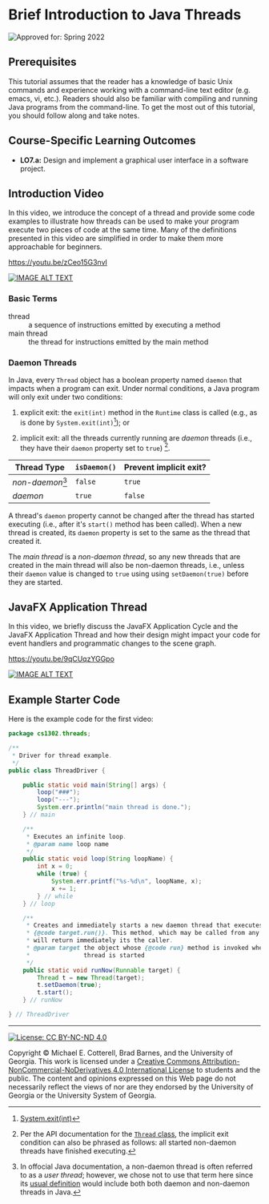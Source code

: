 # Brief Introduction to Java Threads

![Approved for: Spring 2022](https://img.shields.io/badge/Approved%20for-Spring%202022-purple) 

## Prerequisites

This tutorial assumes that the reader has a knowledge of basic Unix commands and experience working with a command-line text editor (e.g. emacs, vi, etc.). Readers should also be familiar with compiling and running Java programs from the command-line. 
To get the most out of this tutorial, you should follow along and take notes.

## Course-Specific Learning Outcomes

* **LO7.a:** Design and implement a graphical user interface in a software project.

## Introduction Video

In this video, we introduce the concept of a thread and provide some code examples to illustrate how threads 
can be used to make your program execute two pieces of code at the same time. Many of the definitions presented 
in this video are simplified in order to make them more approachable for beginners.

https://youtu.be/zCeo15G3nvI

<a href="https://www.youtube.com/watch?v=zCeo15G3nvI">
<img src="https://img.youtube.com/vi/zCeo15G3nvI/0.jpg?20190726" alt="IMAGE ALT TEXT">
</a>

### Basic Terms

<dl>
    <dt>thread</dt>
    <dd>a sequence of instructions emitted by executing a method</dd>
    <dt>main thread</dt>
    <dd>the thread for instructions emitted by the main method</dd>
</dl> 

### Daemon Threads

In Java, every `Thread` object has a boolean property named `daemon` that 
impacts when a program can exit. Under normal conditions, a Java program
will only exit under two conditions:

1. explicit exit: the `exit(int)` method in the `Runtime` class is called
   (e.g., as is done by `System.exit(int)`[^1]); or
   
2. implicit exit: all the threads currently running are *daemon* threads 
   (i.e., they have their `daemon` property set to `true`) [^2].

| Thread Type      | `isDaemon()` | Prevent implicit exit? |
|------------------|--------------|------------------------|
| *non-daemon*[^3] | `false`      | `true`                 |
| *daemon*         | `true`       | `false`                |

A thread's `daemon` property cannot be changed after the thread has started executing
(i.e., after it's `start()` method has been called). When a new thread is created, its
`daemon` property is set to the same as the thread that created it. 

The *main thread* is a *non-daemon thread*, so any new threads that are 
created in the main thread will also be non-daemon threads, i.e., unless their 
`daemon` value is changed to `true` using using `setDaemon(true)` before they 
are started.

[^1]: [System.exit(int)](https://docs.oracle.com/en/java/javase/17/docs/api/java.base/java/lang/System.html#exit(int))

[^2]: Per the API documentation for the 
[`Thread` class](https://docs.oracle.com/en/java/javase/17/docs/api/java.base/java/lang/Thread.html),
the implicit exit condition can also be phrased as follows: all started non-daemon threads
have finished executing.

[^3]: In offocial Java documentation, a non-daemon thread is often referred to as a
*user thread*; however, we chose not to use that term here since its 
[usual definition](https://en.wikipedia.org/wiki/Thread_(computing)#User_threads)
would include both both daemon and non-daemon threads in Java.

## JavaFX Application Thread

In this video, we briefly discuss the JavaFX Application Cycle and the JavaFX Application Thread 
and how their design might impact your code for event handlers and programmatic changes to 
the scene graph.

https://youtu.be/9qCUqzYGGpo

<a href="https://www.youtube.com/watch?v=9qCUqzYGGpo">
<img src="https://img.youtube.com/vi/9qCUqzYGGpo/0.jpg?20190726" alt="IMAGE ALT TEXT">
</a>

## Example Starter Code

Here is the example code for the first video:

```java
package cs1302.threads;

/**
 * Driver for thread example.
 */
public class ThreadDriver {

    public static void main(String[] args) {
        loop("###");
        loop("---");
        System.err.println("main thread is done.");
    } // main

    /**
     * Executes an infinite loop.
     * @param name loop name
     */
    public static void loop(String loopName) {
        int x = 0;
        while (true) {
            System.err.printf("%s-%d\n", loopName, x);
            x += 1;
        } // while
    } // loop

    /**
     * Creates and immediately starts a new daemon thread that executes
     * {@code target.run()}. This method, which may be called from any thread,
     * will return immediately its the caller.
     * @param target the object whose {@code run} method is invoked when this
     *               thread is started
     */
    public static void runNow(Runnable target) {
        Thread t = new Thread(target);
        t.setDaemon(true);
        t.start();
    } // runNow

} // ThreadDriver
```

<hr/>

[![License: CC BY-NC-ND 4.0](https://img.shields.io/badge/License-CC%20BY--NC--ND%204.0-lightgrey.svg)](http://creativecommons.org/licenses/by-nc-nd/4.0/)

Copyright &copy; Michael E. Cotterell, Brad Barnes, and the University of Georgia.
This work is licensed under a <a rel="license" href="http://creativecommons.org/licenses/by-nc-nd/4.0/">Creative Commons Attribution-NonCommercial-NoDerivatives 4.0 International License</a> to students and the public.
The content and opinions expressed on this Web page do not necessarily reflect the views of nor are they endorsed by the University of Georgia or the University System of Georgia.
